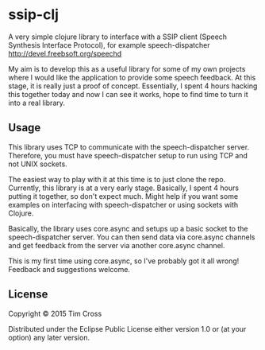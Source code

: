 # ssip-clj

A very simple clojure library to interface with a SSIP client (Speech Synthesis
Interface Protocol), for example speech-dispatcher
<http://devel.freebsoft.org/speechd>

My aim is to develop this as a useful library for some of my own projects where I
would like the application to provide some speech feedback. At this stage, it is
really just a proof of concept. Essentially, I spent 4 hours hacking this together
today and now I can see it works, hope to find time to turn it into a real library.

## Usage

This library uses TCP to communicate with the speech-dispatcher server. Therefore,
you must have speech-dispatcher setup to run using TCP and not UNIX sockets.

The easiest way to play with it at this time is to just clone the repo. Currently,
this library is at a very early stage. Basically, I spent 4 hours putting it
together, so don't expect much. Might help if you want some examples on interfacing
with speech-dispatcher or using sockets with Clojure.

Basically, the library uses core.async and setups up a basic socket to the
speech-dispatcher server. You can then send data via core.async channels and get
feedback from the server via another core.async channel.

This is my first time using core.async, so I've probably got it all wrong! Feedback
and suggestions welcome. 

## License

Copyright © 2015 Tim Cross

Distributed under the Eclipse Public License either version 1.0 or (at
your option) any later version.
